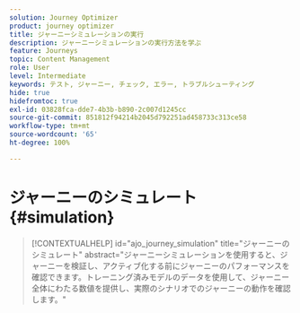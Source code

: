```yaml
---
solution: Journey Optimizer
product: journey optimizer
title: ジャーニーシミュレーションの実行
description: ジャーニーシミュレーションの実行方法を学ぶ
feature: Journeys
topic: Content Management
role: User
level: Intermediate
keywords: テスト, ジャーニー, チェック, エラー, トラブルシューティング
hide: true
hidefromtoc: true
exl-id: 03828fca-dde7-4b3b-b890-2c007d1245cc
source-git-commit: 851812f94214b2045d792251ad458733c313ce58
workflow-type: tm+mt
source-wordcount: '65'
ht-degree: 100%

---
```


# ジャーニーのシミュレート{#simulation}

>[!CONTEXTUALHELP]
>id="ajo_journey_simulation"
>title="ジャーニーのシミュレート"
>abstract="ジャーニーシミュレーションを使用すると、ジャーニーを検証し、アクティブ化する前にジャーニーのパフォーマンスを確認できます。トレーニング済みモデルのデータを使用して、ジャーニー全体にわたる数値を提供し、実際のシナリオでのジャーニーの動作を確認します。"
